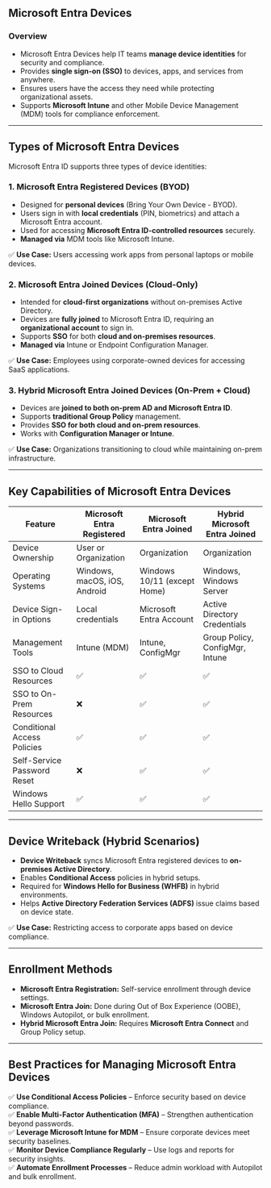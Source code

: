 ## **Microsoft Entra Devices**

### **Overview**
- Microsoft Entra Devices help IT teams **manage device identities** for security and compliance.
- Provides **single sign-on (SSO)** to devices, apps, and services from anywhere.
- Ensures users have the access they need while protecting organizational assets.
- Supports **Microsoft Intune** and other Mobile Device Management (MDM) tools for compliance enforcement.

---

## **Types of Microsoft Entra Devices**
Microsoft Entra ID supports three types of device identities:

### **1. Microsoft Entra Registered Devices** (BYOD)
- Designed for **personal devices** (Bring Your Own Device - BYOD).
- Users sign in with **local credentials** (PIN, biometrics) and attach a Microsoft Entra account.
- Used for accessing **Microsoft Entra ID-controlled resources** securely.
- **Managed via** MDM tools like Microsoft Intune.

✅ **Use Case:** Users accessing work apps from personal laptops or mobile devices.

### **2. Microsoft Entra Joined Devices** (Cloud-Only)
- Intended for **cloud-first organizations** without on-premises Active Directory.
- Devices are **fully joined** to Microsoft Entra ID, requiring an **organizational account** to sign in.
- Supports **SSO** for both **cloud and on-premises resources**.
- **Managed via** Intune or Endpoint Configuration Manager.

✅ **Use Case:** Employees using corporate-owned devices for accessing SaaS applications.

### **3. Hybrid Microsoft Entra Joined Devices** (On-Prem + Cloud)
- Devices are **joined to both on-prem AD and Microsoft Entra ID**.
- Supports **traditional Group Policy** management.
- Provides **SSO for both cloud and on-prem resources**.
- Works with **Configuration Manager or Intune**.

✅ **Use Case:** Organizations transitioning to cloud while maintaining on-prem infrastructure.

---

## **Key Capabilities of Microsoft Entra Devices**
| Feature                      | Microsoft Entra Registered | Microsoft Entra Joined | Hybrid Microsoft Entra Joined |
|------------------------------|--------------------------|----------------------|------------------------------|
| Device Ownership            | User or Organization     | Organization         | Organization                 |
| Operating Systems           | Windows, macOS, iOS, Android | Windows 10/11 (except Home) | Windows, Windows Server |
| Device Sign-in Options      | Local credentials       | Microsoft Entra Account | Active Directory Credentials |
| Management Tools            | Intune (MDM)           | Intune, ConfigMgr     | Group Policy, ConfigMgr, Intune |
| SSO to Cloud Resources      | ✅                        | ✅                    | ✅                            |
| SSO to On-Prem Resources    | ❌                        | ✅                    | ✅                            |
| Conditional Access Policies | ✅                        | ✅                    | ✅                            |
| Self-Service Password Reset | ❌                        | ✅                    | ✅                            |
| Windows Hello Support       | ✅                        | ✅                    | ✅                            |

---

## **Device Writeback** (Hybrid Scenarios)
- **Device Writeback** syncs Microsoft Entra registered devices to **on-premises Active Directory**.
- Enables **Conditional Access** policies in hybrid setups.
- Required for **Windows Hello for Business (WHFB)** in hybrid environments.
- Helps **Active Directory Federation Services (ADFS)** issue claims based on device state.

✅ **Use Case:** Restricting access to corporate apps based on device compliance.

---

## **Enrollment Methods**
- **Microsoft Entra Registration:** Self-service enrollment through device settings.
- **Microsoft Entra Join:** Done during Out of Box Experience (OOBE), Windows Autopilot, or bulk enrollment.
- **Hybrid Microsoft Entra Join:** Requires **Microsoft Entra Connect** and Group Policy setup.

---

## **Best Practices for Managing Microsoft Entra Devices**
✅ **Use Conditional Access Policies** – Enforce security based on device compliance.  
✅ **Enable Multi-Factor Authentication (MFA)** – Strengthen authentication beyond passwords.  
✅ **Leverage Microsoft Intune for MDM** – Ensure corporate devices meet security baselines.  
✅ **Monitor Device Compliance Regularly** – Use logs and reports for security insights.  
✅ **Automate Enrollment Processes** – Reduce admin workload with Autopilot and bulk enrollment.
